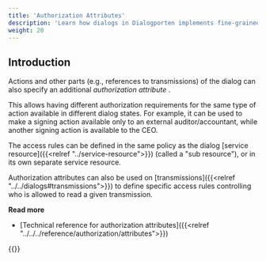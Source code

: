 ```yaml
---
title: 'Authorization Attributes'
description: 'Learn how dialogs in Dialogporten implements fine-grained access control using Altinn Authorization'
weight: 20
---
```


## Introduction

Actions and other parts (e.g., references to transmissions) of the dialog can also specify an additional _authorization attribute_ .

This allows having different authorization requirements for the same type of action available in different dialog states. For example, it can be used to make a signing action available only to an external auditor/accountant, while another signing action is available to the CEO.

The access rules can be defined in the same policy as the dialog [service resource]({{<relref "../service-resource">}}) (called a "sub resource"), or in its own separate service resource. 

Authorization attributes can also be used on [transmissions]({{<relref "../../dialogs#transmissions">}}) to define specific access rules controlling who is allowed to read a given transmission. 

**Read more**
* [Technical reference for authorization attributes]({{<relref "../../../reference/authorization/attributes">}})

{{<children />}}

